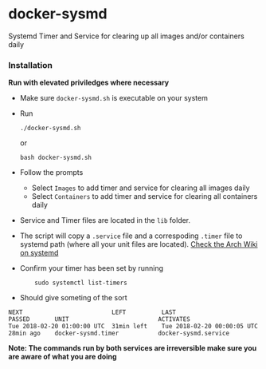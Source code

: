 # docker-sysmd
Systemd Timer and Service for clearing up all images and/or containers daily

### Installation

**Run with elevated priviledges where necessary**

- Make sure `docker-sysmd.sh` is executable on your system
- Run

  `./docker-sysmd.sh`

  or

  `bash docker-sysmd.sh`

- Follow the prompts
  * Select `Images` to add timer and service for clearing all images daily
  * Select `Containers` to add timer and service for clearing all containers daily

- Service and Timer files are located in the `lib` folder.

- The script will copy a `.service` file and a correspoding `.timer` file to systemd path (where all your unit files are located). [Check the Arch Wiki on systemd](https://wiki.archlinux.org/index.php/Systemd)

- Confirm your timer has been set by running
	```
		sudo systemctl list-timers
	```

- Should give someting of the sort
```
NEXT                         LEFT          LAST                         PASSED       UNIT                         ACTIVATES
Tue 2018-02-20 01:00:00 UTC  31min left    Tue 2018-02-20 00:00:05 UTC  28min ago    docker-sysmd.timer           docker-sysmd.service
```

**Note: The commands run by both services are irreversible make sure you are aware of what you are doing**
